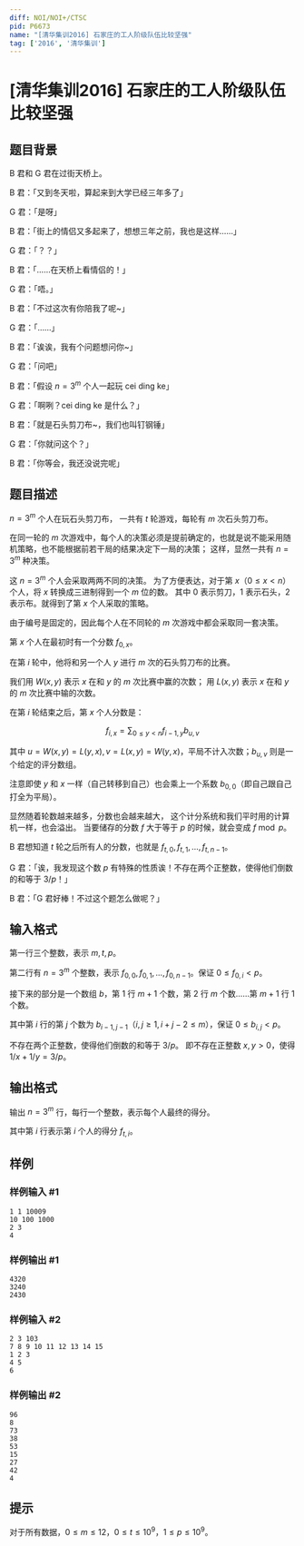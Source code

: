 ```yaml
---
diff: NOI/NOI+/CTSC
pid: P6673
name: "[清华集训2016] 石家庄的工人阶级队伍比较坚强"
tag: ['2016', '清华集训']
---
```

# [清华集训2016] 石家庄的工人阶级队伍比较坚强
## 题目背景

B 君和 G 君在过街天桥上。  

B 君：「又到冬天啦，算起来到大学已经三年多了」 

G 君：「是呀」  

B 君：「街上的情侣又多起来了，想想三年之前，我也是这样……」  

G 君：「？？」 

B 君：「……在天桥上看情侣的！」 

G 君：「唔。」  

B 君：「不过这次有你陪我了呢~」  

G 君：「……」  

B 君：「诶诶，我有个问题想问你~」  

G 君：「问吧」  

B 君：「假设 $n=3^m$ 个人一起玩 cei ding ke」  

G 君：「啊咧？cei ding ke 是什么？」  

B 君：「就是石头剪刀布~，我们也叫钉钢锤」 

G 君：「你就问这个？」  

B 君：「你等会，我还没说完呢」
## 题目描述

$n=3^m$ 个人在玩石头剪刀布， 一共有 $t$ 轮游戏，每轮有 $m$ 次石头剪刀布。

在同一轮的 $m$ 次游戏中，每个人的决策必须是提前确定的，也就是说不能采用随机策略，也不能根据前若干局的结果决定下一局的决策； 这样，显然一共有 $n=3^m$ 种决策。

这 $n=3^m$ 个人会采取两两不同的决策。 为了方便表达，对于第 $x$（$0≤x<n$）个人，将 $x$ 转换成三进制得到一个 $m$ 位的数。 其中 $0$ 表示剪刀，$1$ 表示石头，$2$ 表示布。就得到了第 $x$ 个人采取的策略。

由于编号是固定的，因此每个人在不同轮的 $m$ 次游戏中都会采取同一套决策。

第 $x$ 个人在最初时有一个分数 $f_{0,x}$。

在第 $i$ 轮中，他将和另一个人 $y$ 进行 $m$ 次的石头剪刀布的比赛。

我们用 $W(x,y)$ 表示 $x$ 在和 $y$ 的 $m$ 次比赛中赢的次数； 用 $L(x,y)$ 表示 $x$ 在和 $y$ 的 $m$ 次比赛中输的次数。

在第 $i$ 轮结束之后，第 $x$ 个人分数是：

$$f_{i,x}=∑_{0≤y<n}f_{i−1,y}b_{u,v}$$

其中 $u=W(x,y)=L(y,x),v=L(x,y)=W(y,x)$，平局不计入次数；$b_{u,v}$ 则是一个给定的评分数组。

注意即使 $y$ 和 $x$ 一样（自己转移到自己）也会乘上一个系数 $b_{0,0}$（即自己跟自己打全为平局）。

显然随着轮数越来越多，分数也会越来越大， 这个计分系统和我们平时用的计算机一样，也会溢出。 当要储存的分数 $f$ 大于等于 $p$ 的时候，就会变成 $f\bmod p$。

B 君想知道 $t$ 轮之后所有人的分数，也就是 $f_{t,0},f_{t,1},…,f_{t,n−1}$。

G 君：「诶，我发现这个数 $p$ 有特殊的性质诶！不存在两个正整数，使得他们倒数的和等于 $3/p$！」

B 君：「G 君好棒！不过这个题怎么做呢？」
## 输入格式

第一行三个整数，表示 $m,t,p$。

第二行有 $n=3^m$ 个整数，表示 $f_{0,0},f_{0,1},…,f_{0,n−1}$。保证 $0≤f_{0,i}<p$。

接下来的部分是一个数组 $b$，第 $1$ 行 $m+1$ 个数，第 $2$ 行 $m$ 个数……第 $m+1$ 行 $1$ 个数。

其中第 $i$ 行的第 $j$ 个数为 $b_{i−1,j−1}$（$i,j≥1,i+j−2≤m$），保证 $0≤b_{i,j}<p$。

不存在两个正整数，使得他们倒数的和等于 $3/p$。 即不存在正整数 $x,y>0$，使得 $1/x+1/y=3/p$。
## 输出格式

输出 $n=3^m$ 行，每行一个整数，表示每个人最终的得分。

其中第 $i$ 行表示第 $i$ 个人的得分 $f_{t,i}$。
## 样例

### 样例输入 #1
```
1 1 10009
10 100 1000
2 3
4

```
### 样例输出 #1
```
4320
3240
2430

```
### 样例输入 #2
```
2 3 103
7 8 9 10 11 12 13 14 15
1 2 3
4 5
6

```
### 样例输出 #2
```
96
8
73
38
53
15
27
42
4

```
## 提示

对于所有数据，$0≤m≤12$，$0≤t≤10^9$，$1≤p≤10^9$。

